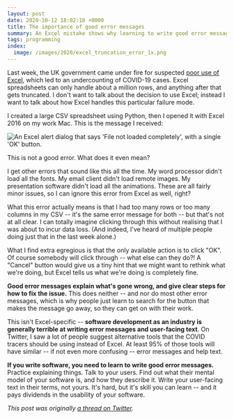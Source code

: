 ```yaml
---
layout: post
date: 2020-10-12 18:02:18 +0000
title: The importance of good error messages
summary: An Excel mistake shows why learning to write good error messages is a critical skill for software developers
tags: programming
index:
  image: /images/2020/excel_truncation_error_1x.png
---
```


Last week, the UK government came under fire for suspected [poor use of Excel](https://www.engadget.com/microsoft-excel-england-covid-19-delay-114634846.html), which led to an undercounting of COVID-19 cases.
Excel spreadsheets can only handle about a million rows, and anything after that gets truncated.
I don't want to talk about the decision to use Excel; instead I want to talk about how Excel handles this particular failure mode.

I created a large CSV spreadsheet using Python, then I opened it with Excel 2016 on my work Mac.
This is the message I received:

<img src="/images/2020/excel_truncation_error_1x.png" srcset="/images/2020/excel_truncation_error_1x.png 1x, /images/2020/excel_truncation_error_2x.png 2x" alt="An Excel alert dialog that says 'File not loaded completely', with a single 'OK' button.">

This is not a good error.
What does it even mean?

I get other errors that sound like this all the time.
My word processor didn't load all the fonts.
My email client didn't load remote images.
My presentation software didn't load all the animations.
These are all fairly minor issues, so I can ignore this error from Excel as well, right?

What this error actually means is that I had too many rows or too many columns in my CSV -- it's the same error message for both -- but that's not at all clear.
I can totally imagine clicking through this without realising that I was about to incur data loss.
(And indeed, I've heard of multiple people doing just that in the last week alone.)

What I find extra egregious is that the only available action is to click "OK".
Of course somebody will click through -- what else can they do?!
A "Cancel" button would give us a tiny hint that we might want to rethink what we're doing, but Excel tells us what we're doing is completely fine.

**Good error messages explain what's gone wrong, and give clear steps for how to fix the issue.**
This does neither -- and nor do most other error messages, which is why people just learn to search for the button that makes the message go away, so they can get on with their work.

This isn't Excel-specific -- **software development as an industry is generally terrible at writing error messages and user-facing text**.
On Twitter, I saw a lot of people suggest alternative tools that the COVID tracers should be using instead of Excel.
At least 95% of those tools will have similar -- if not even more confusing -- error messages and help text.

**If you write software, you need to learn to write good error messages.**
Practice explaining things.
Talk to your users.
Find out what their mental model of your software is, and how they describe it.
Write your user-facing text in their terms, not yours.
It's hard, but it's skill you can learn -- and it pays dividends in the usability of your software.

*This post was originally [a thread on Twitter](https://twitter.com/alexwlchan/status/1313400618216755200).*
